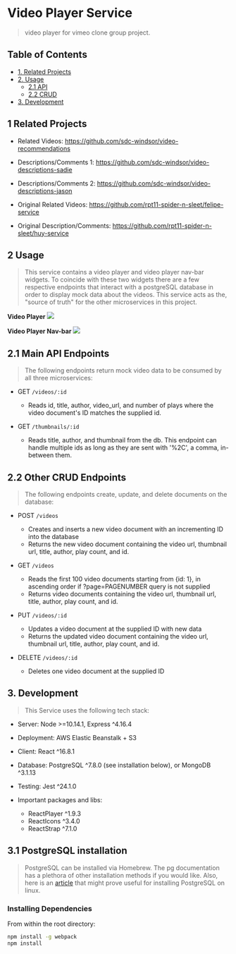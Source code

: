 # Video Player Service

> video player for vimeo clone group project.

## Table of Contents

- [1. Related Projects](#1-Related-Projects)
- [2. Usage](#2-Usage)
  - [2.1 API](#21-Main-API-Endpoints)
  - [2.2 CRUD](#22-Other-CRUD-Endpoints)
- [3. Development](#3-development)

## 1 Related Projects

  - Related Videos: https://github.com/sdc-windsor/video-recommendations
  - Descriptions/Comments 1: https://github.com/sdc-windsor/video-descriptions-sadie
  - Descriptions/Comments 2: https://github.com/sdc-windsor/video-descriptions-jason


  - Original Related Videos: https://github.com/rpt11-spider-n-sleet/felipe-service
  - Original Description/Comments: https://github.com/rpt11-spider-n-sleet/huy-service

## 2 Usage

> This service contains a video player and video player nav-bar widgets. To coincide with these two widgets there are a few respective endpoints that interact with a postgreSQL database in order to display mock data about the videos. This service acts as the, "source of truth" for the other microservices in this project.

**Video Player**
![](vidplayersmall.gif)

**Video Player Nav-bar**
![](VidNavSm.gif)

## 2.1 Main API Endpoints

> The following endpoints return mock video data to be consumed by all three microservices:

- GET `/videos/:id`
  - Reads id, title, author, video_url, and number of plays where the video document's ID matches the supplied id.

- GET `/thumbnails/:id`
  - Reads title, author, and thumbnail from the db. This endpoint can handle multiple ids as long as they are sent with '%2C', a comma, in-between them.

## 2.2 Other CRUD Endpoints

> The following endpoints create, update, and delete documents on the database:

- POST `/videos`
  - Creates and inserts a new video document with an incrementing ID into the database
  - Returns the new video document containing the video url, thumbnail url, title, author, play count, and id.

- GET `/videos`
  - Reads the first 100 video documents starting from {id: 1}, in ascending order if ?page=PAGENUMBER query is not supplied
  - Returns video documents containing the video url, thumbnail url, title, author, play count, and id.

- PUT `/videos/:id`
  - Updates a video document at the supplied ID with new data
  - Returns the updated video document containing the video url, thumbnail url, title, author, play count, and id.

- DELETE `/videos/:id`
  - Deletes one video document at the supplied ID


## 3. Development

> This Service uses the following tech stack:

- Server: Node >=10.14.1, Express ^4.16.4
- Deployment: AWS Elastic Beanstalk + S3
- Client: React ^16.8.1
- Database: PostgreSQL ^7.8.0 (see installation below), or MongoDB ^3.1.13
- Testing: Jest ^24.1.0

- Important packages and libs:
  - ReactPlayer ^1.9.3
  - ReactIcons ^3.4.0
  - ReactStrap ^7.1.0

## 3.1 PostgreSQL installation

> PostgreSQL can be installed via Homebrew. The pg documentation has a plethora of other installation methods if you would like. Also, here is an [article](https://www.digitalocean.com/community/tutorials/how-to-install-and-use-postgresql-on-ubuntu-18-04) that might prove useful for installing PostgreSQL on linux.

### Installing Dependencies

From within the root directory:

```sh
npm install -g webpack
npm install
```

